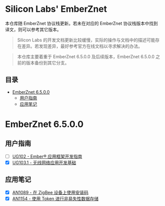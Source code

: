 # Silicon Labs' EmberZnet <!-- omit in toc -->

本仓库随 EmberZnet 协议栈更新。若未在对应的 EmberZnet 协议栈版本中找到译文，则可以参考其它版本。

> Silicon Labs 的开发文档更新比较缓慢，实际的操作与文档中的描述可能存在差异。若发现差异，最好参考官方在线文档以寻求解决的办法。

> 本仓库主要着重于 EmberZnet 6.5.0.0 及后续版本，EmberZnet 6.5.0.0 之前的版本备份到其它分支。

## 目录 <!-- omit in toc -->

- [EmberZnet 6.5.0.0](#emberznet-6500)
  - [用户指南](#用户指南)
  - [应用笔记](#应用笔记)

# EmberZnet 6.5.0.0

## 用户指南

* [ ] [UG102 - Ember® 应用框架开发指南](./EmberZnet%206.5.0.0/UG102/UG102.md)
* [x] [UG103.1 - 无线网络应用开发基础](./EmberZnet%206.5.0.0/UG103.1/UG103.1.md)

## 应用笔记

* [x] [AN1089 - 在 ZigBee 设备上使用安装码](./EmberZnet%206.5.0.0/AN1089/AN1089.md)
* [x] [AN1154 - 使用 Token 进行非易失性数据存储](./EmberZnet%206.5.0.0/AN1154/AN1154.md)
